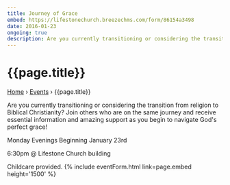 ```yaml
---
title: Journey of Grace
embed: https://lifestonechurch.breezechms.com/form/86154a3498
date: 2016-01-23
ongoing: true
description: Are you currently transitioning or considering the transition from religion to Biblical Christianity?
---
```


# {{page.title}}

<p id="breadcrumbs">
  <a href="{{ site.baseurl }}/">Home</a> &rsaquo; <a href="{{ site.baseurl }}/events/">Events</a> &rsaquo; {{page.title}}
</p>

Are you currently transitioning or considering the transition from religion to Biblical Christianity? Join others who are on the same journey and receive essential information and amazing support as you begin to navigate God's perfect grace!

Monday Evenings Beginning January 23rd

6:30pm @ Lifestone Church building

Childcare provided.
{% include eventForm.html link=page.embed height='1500' %}
